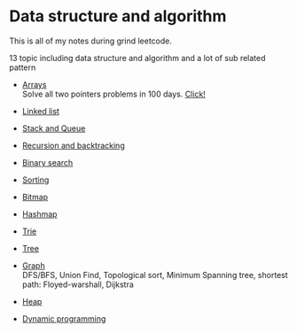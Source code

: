 # Data structure and algorithm
This is all of my notes during grind leetcode.

13 topic including data structure and algorithm and a lot of sub related pattern

* [Arrays](src/1-arrays/arrays.md)  
Solve all two pointers problems in 100 days. [Click!](https://leetcode.com/discuss/study-guide/1688903/Solved-all-two-pointers-problems-in-100-days)
* [Linked list](src/2-linked-list/linked-list.md)
* [Stack and Queue](src/3-stack-queue/stack-queue.md)
* [Recursion and backtracking](src/4-recursion-backtracking/recursion-backtracking.md)
* [Binary search](src/5-binary-search/binary-search.md)
* [Sorting](src/6-sorting/sorting.md)
* [Bitmap](src/7-bitmap/bitmap.md)
* [Hashmap](src/8-hashmap/hashmap.md)
* [Trie](src/9-trie/trie.md)
* [Tree](src/10-tree/tree.md)
* [Graph](src/11-graph/graph.md)  
DFS/BFS, Union Find, Topological sort, Minimum Spanning tree, shortest path: Floyed-warshall, Dijkstra 

* [Heap](src/12-heap/heap.md)
* [Dynamic programming](src/13-dynamic-programming/dynamic-programming.md)